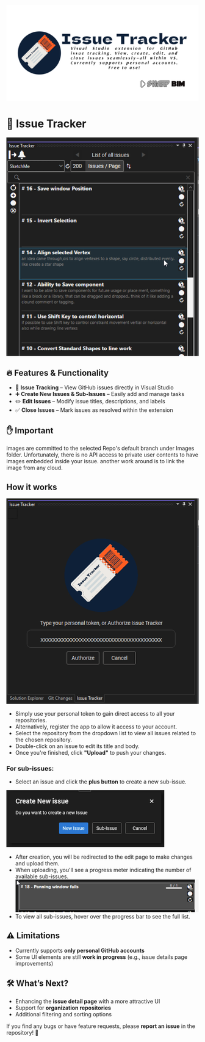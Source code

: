 ![GitTracker_RepoCard](Images/GitTracker_RepoCard.png)

# 🚀 Issue Tracker

![OverView_Header](Images/OverView_Header.png)

## 🔥 Features & Functionality  
- 📌 **Issue Tracking** – View GitHub issues directly in Visual Studio  
- ➕ **Create New Issues & Sub-Issues** – Easily add and manage tasks  
- ✏️ **Edit Issues** – Modify issue titles, descriptions, and labels  
- ✅ **Close Issues** – Mark issues as resolved within the extension  


## :hand: Important
images are committed to the selected Repo's default branch under Images folder. Unfortunately, there is no API access to private user contents to have images embedded inside your issue. another work around is to link the image from any cloud.

## How it works
![Overview_Login](Images/Overview_Login.png)
- Simply use your personal token to gain direct access to all your repositories.
- Alternatively, register the app to allow it access to your account.
- Select the repository from the dropdown list to view all issues related to the chosen repository.
- Double-click on an issue to edit its title and body.
- Once you're finished, click **"Upload"** to push your changes.

### For sub-issues:
  - Select an issue and click the **plus button** to create a new sub-issue.

![OverView_CreateIssue](Images/Overview_CreateIssue.png)
  
  - After creation, you will be redirected to the edit page to make changes and upload them.
  - When uploading, you'll see a progress meter indicating the number of available sub-issues.
  ![Overview_Login](Images/overview_subissue.png)
  - To view all sub-issues, hover over the progress bar to see the full list.




## ⚠️ Limitations  
- Currently supports **only personal GitHub accounts**  
- Some UI elements are still **work in progress** (e.g., issue details page improvements)  

## 🛠️ What’s Next?  
- Enhancing the **issue detail page** with a more attractive UI  
- Support for **organization repositories**  
- Additional filtering and sorting options  

If you find any bugs or have feature requests, please **report an issue** in the repository! 🚀  
